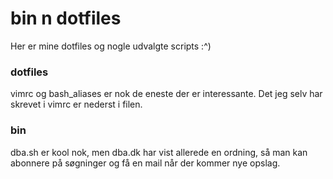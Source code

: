 # bin n dotfiles
Her er mine dotfiles og nogle udvalgte scripts :^)

### dotfiles
vimrc og bash\_aliases er nok de eneste der er interessante. Det jeg selv har skrevet i vimrc er nederst i filen.

### bin
dba.sh er kool nok, men dba.dk har vist allerede en ordning, så man kan abonnere på søgninger og få en mail når der kommer nye opslag.
